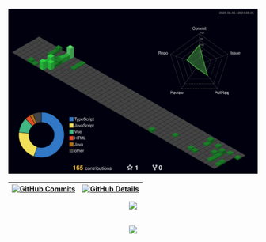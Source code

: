 ![Status](./profile-3d-contrib/profile-night-green.svg)

| [![GitHub Commits](http://github-profile-summary-cards.vercel.app/api/cards/productive-time?username=RobertSouDev&theme=dracula&utcOffset=-3)](https://github.com/vn7n24fzkq/github-profile-summary-cards) | [![GitHub Details](http://github-profile-summary-cards.vercel.app/api/cards/profile-details?username=RobertSouDev&theme=dracula)](https://github.com/vn7n24fzkq/github-profile-summary-cards) |  
| ----------- | ----------- |


<div align="center">
<a href="https://skillicons.dev">
  <img src="https://skillicons.dev/icons?i=git,javascript,typescript,css,html,react,next,tailwind,nodejs,express,nest,docker,github,jest,py,postman,styledcomponents,vercel,vite,mongodb,postgres" />
</a>
<br />
</div>

##
<div align="center">
  <img src="https://github-profile-trophy.vercel.app/?username=RobertSouDev&row=1&column=6&theme=dracula&margin-w=15&margin-h=15"/>
</div>
